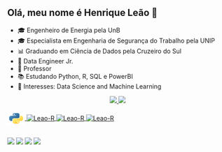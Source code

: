 ## Olá, meu nome é Henrique Leão 👋

- 🎓 Engenheiro de Energia pela UnB
- 🎓 Especialista em Engenharia de Segurança do Trabalho pela UNIP
- 📊 Graduando em Ciência de Dados pela Cruzeiro do Sul
- 💼 Data Engineer Jr.
- 💼 Professor
- 📚 Estudando Python, R, SQL e PowerBI
- 💭 Interesses: Data Science and Machine Learning

<div align="center">
  <a href="https://github.com/Leao28">
  <img height="180em" src="https://github-readme-stats.vercel.app/api?username=leao28&show_icons=true&theme=chartreuse-dark&include_all_commits=true&count_private=false"/>
  <img height="180em" src="https://github-readme-stats.vercel.app/api/top-langs/?username=leao28&layout=compact&langs_count=7&theme=chartreuse-dark"/>
</div>
  
<div style="display: inline_block"><br>
  <img align="center" alt="Leao-Python" height="30" width="40" src="https://raw.githubusercontent.com/devicons/devicon/master/icons/python/python-original.svg">
  <img align="center" alt="Leao-R" height="30" width="30" src="https://upload.wikimedia.org/wikipedia/commons/thumb/3/38/Jupyter_logo.svg/103px-Jupyter_logo.svg.png?20190118024747">
  <img align="center" alt="Leao-R" height="30" width="40" src="https://cdn.jsdelivr.net/gh/devicons/devicon/icons/r/r-original.svg">
  <img align="center" alt="Leao-R" height="30" width="40" src="https://www.logo.wine/a/logo/MySQL/MySQL-Logo.wine.svg">
</div>

  ##
  <div> 
  <a href="https://www.linkedin.com/in/leao-menezes-h/" target="_blank"><img src="https://img.shields.io/badge/-LinkedIn-%230077B5?style=for-the-badge&logo=linkedin&logoColor=white" target="_blank"></a> 
  <a href = "mailto:leao.h.menezes@gmail.com"><img src="https://img.shields.io/badge/-Gmail-%23333?style=for-the-badge&logo=gmail&logoColor=white" target="_blank"></a>
  <a href="https://instagram.com/leao.h.menezes" target="_blank"><img src="https://img.shields.io/badge/-Instagram-%23E4405F?style=for-the-badge&logo=instagram&logoColor=white" target="_blank"></a>
 <a href="https://discord.gg/YRUCSHma" target="_blank"><img src="https://img.shields.io/badge/Discord-7289DA?style=for-the-badge&logo=discord&logoColor=white" target="_blank"></a> 
